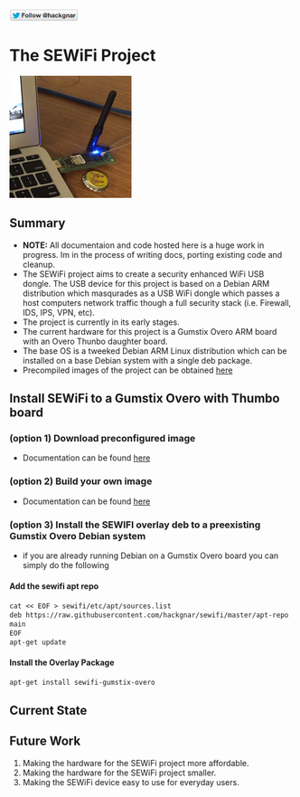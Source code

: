 [![Follow Hackgnar](static/twitter_hackgnar.png)](https://twitter.com/hackgnar)

# The SEWiFi Project
![](static/sewifi_img_small.jpg)

## Summary
* **NOTE:** All documentaion and code hosted here is a huge work in progress.  Im in the process of writing docs, porting existing code and cleanup.
* The SEWiFi project aims to create a security enhanced WiFi USB dongle.  The USB device for this project is based on a Debian ARM distribution which masqurades as a USB WiFi dongle which passes a host computers network traffic though a full security stack (i.e. Firewall, IDS, IPS, VPN, etc).
* The project is currently in its early stages.
* The current hardware for this project is a Gumstix Overo ARM board with an Overo Thunbo daughter board.
* The base OS is a tweeked Debian ARM Linux distribution which can be installed on a base Debian system with a single deb package.
* Precompiled images of the project can be obtained [here](https://github.com/hackgnar/gumstix-overo-images/blob/master/sewifi)

## Install SEWiFi to a Gumstix Overo with Thumbo board
### (option 1) Download preconfigured image
* Documentation can be found [here](https://github.com/hackgnar/gumstix-overo-images/blob/master/sewifi/build_precompiled_image.md)

### (option 2) Build your own image 
* Documentation can be found [here](https://github.com/hackgnar/gumstix-overo-images/blob/master/sewifi/build_manually.md)

### (option 3) Install the SEWIFI overlay deb to a preexisting Gumstix Overo Debian system
* if you are already running Debian on a Gumstix Overo board you can simply do the following

#### Add the sewifi apt repo
````
cat << EOF > sewifi/etc/apt/sources.list
deb https://raw.githubusercontent.com/hackgnar/sewifi/master/apt-repo main
EOF
apt-get update
````

#### Install the Overlay Package
````
apt-get install sewifi-gumstix-overo
````

## Current State

## Future Work
1. Making the hardware for the SEWiFi project more affordable.
2. Making the hardware for the SEWiFi project smaller.
3. Making the SEWiFi device easy to use for everyday users.

